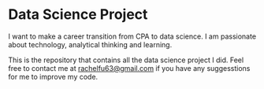 # Data Science Project

I want to make a career transition from CPA to data science. I am passionate about technology, analytical thinking and learning.

This is the repository that contains all the data science project I did. Feel free to contact me at rachelfu63@gmail.com if you have any suggesstions for me to improve my code.
